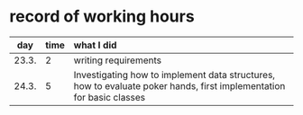 # record of working hours

| day   | time | what I did  |
| :----:|:-----| :-----|
| 23.3. | 2    | writing requirements |
| 24.3. | 5    | Investigating how to implement data structures, how to evaluate poker hands, first implementation for basic classes |
